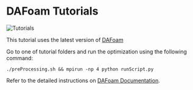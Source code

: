 # DAFoam Tutorials

![Tutorials](https://github.com/DAFoam/tutorials/workflows/Tutorials/badge.svg)

This tutorial uses the latest version of [DAFoam](https://github.com/mdolab/dafoam)

Go to one of tutorial folders and run the optimization using the following command:

`./preProcessing.sh && mpirun -np 4 python runScript.py`

Refer to the detailed instructions on [DAFoam Documentation](http://dafoam.github.io).
